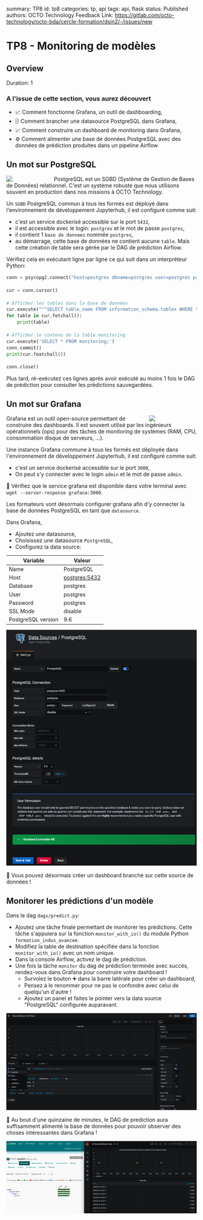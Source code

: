 summary: TP8
id: tp8
categories: tp, api
tags: api, flask
status: Published
authors: OCTO Technology
Feedback Link: https://gitlab.com/octo-technology/octo-bda/cercle-formation/dsin2/-/issues/new

# TP8 - Monitoring de modèles

## Overview
Duration: 1

### A l'issue de cette section, vous aurez découvert

- 📈 Comment fonctionne Grafana, un outil de dashboarding,
- 🗄 Comment brancher une datasource PostgreSQL dans Grafana,
- 📈 Comment construire un dashboard de monitoring dans Grafana,
- ⚙️ Comment alimenter une base de données PostgreSQL avec des données de prédiction produites dans un pipeline Airflow

## Un mot sur PostgreSQL

<img src="https://www.impulsmap.fr/wp-content/uploads/2016/07/LogoPostgreSql100reel.png" align="left" width="25%">

PostgreSQL est un SGBD (Système de Gestion de Bases de Données) relationnel. C'est un système robuste que nous utilisons souvent en production dans nos missions à OCTO Technology.

Un `SGBD` PostgreSQL commun à tous les formés est déployé dans l'environnement de développement Jupyterhub, il est configuré comme suit:

- c'est un service dockerisé accessible sur le port `5432`,
- il est accessible avec le login: `postgres` et le mot de passe `postgres`,
- il contient 1 `base de donnees` nommée `postgres`,
- au démarrage, cette base de données ne contient aucune `table`. Mais cette création de table sera gérée par le DAG de prédiction Airflow.

Vérifiez cela en exécutant ligne par ligne ce qui suit dans un interpréteur Python:

```python
conn = psycopg2.connect("host=postgres dbname=postgres user=postgres password=postgres")

cur = conn.cursor()

# Afficher les tables dans la base de données
cur.execute("""SELECT table_name FROM information_schema.tables WHERE table_schema = 'public'""")
for table in cur.fetchall():
    print(table)

# Afficher le contenu de la table monitoring
cur.execute('SELECT * FROM monitoring;')
conn.commit()
print(cur.featchall())

conn.close()
```

Plus tard, ré-exécutez ces lignes après avoir exécuté au moins 1 fois le DAG de prédiction pour consulter les prédictions sauvegardées.

## Un mot sur Grafana

<img src="https://wiki.lafabriquedesmobilites.fr/images/fabmob/7/7d/Grafana_logo_swirl.png" align="right" width="25%">

Grafana est un outil open-source permettant de construire des dashboards. Il est souvent utilisé par les ingénieurs opérationnels (ops) pour des tâches de monitoring de systèmes (RAM, CPU, consommation disque de serveurs, ...).

Une instance Grafana commune à tous les formés est déployée dans l'environnement de développement Jupyterhub, il est configuré comme suit:

- c'est un service dockerisé accessible sur le port `3000`,
- On peut s'y connecter avec le login `admin` et le mot de passe `admin`.

🏹 Vérifiez que le service grafana est disponible dans votre terminal avec `wget --server-response grafana:3000`.

Les formateurs vont désormais configurer grafana afin d'y connecter la base de données PostgreSQL en tant que `datasource`.

Dans Grafana,

- Ajoutez une datasource,
- Choisissez une datasource `PostgreSQL`,
- Configurez la data source:

| Variable           | Valeur          |
| ------------------ | --------------- |
| Name               | PostgreSQL      |
| Host               | <postgres:5432> |
| Database           | postgres        |
| User               | postgres        |
| Password           | postgres        |
| SSL Mode           | disable         |
| PostgreSQL version | 9.6             |

![postgres-datasource](./docs/tp8/postgresql-datasource.png)

🏁 Vous pouvez désormais créer un dashboard branché sur cette source de données !

## Monitorer les prédictions d'un modèle

Dans le dag `dags/predict.py`:

- Ajoutez une tâche finale permettant de monitorer les prédictions. Cette tâche s'appuiera sur la fonction `monitor_with_io()` du module Python `formation_indus_avancee`.
- Modifiez la table de destination spécifiée dans la fonction `monitor_with_io()` avec un nom unique.
- Dans la console Airflow, activez le dag de prédiction.
- Une fois la tâche `monitor` du dag de prédiction terminée avec succès, rendez-vous dans Grafana pour construire votre dashboard !
  - Survolez le bouton ➕ dans la barre latérale pour créer un dashboard,
  - Pensez à le renommer pour ne pas le confondre avec celui de quelqu'un d'autre !
  - Ajoutez un panel et faites le pointer vers la data source "PostgreSQL" configurée auparavant.

![panel](./docs/tp8/grafana-ajout-panel.png)

🏁 Au bout d'une quinzaine de minutes, le DAG de prediction aura suffisamment alimenté la base de données pour pouvoir observer des choses intéressantes dans Grafana !

![dashboard](./docs/tp8/monitoring-airflow-predictions-with-grafana.png)